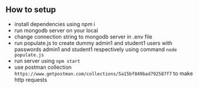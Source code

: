 ## How to setup
- install dependencies using npm i
- run mongodb server on your local
- change connection string to mongodb server in .env file
- run populate.js to create dummy admin1 and student1 users with passwords admin1 and student1 respectively using command `node populate.js`
- run server using `npm start`
- use postman collection `https://www.getpostman.com/collections/5a15bf849bad792587f7` to make http requests